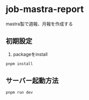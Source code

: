 # job-mastra-report

mastra製で週報、月報を作成する

## 初期設定

1. packageをinstall

```bash
pnpm install
```

## サーバー起動方法

```bash
pnpm run dev
```
